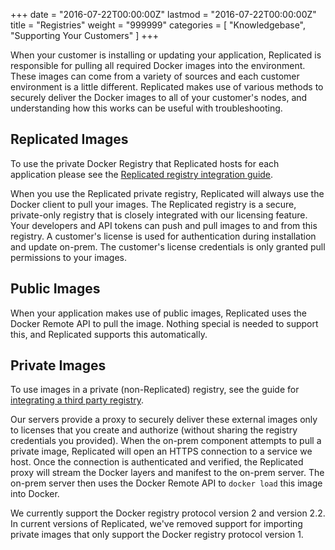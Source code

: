 +++
date = "2016-07-22T00:00:00Z"
lastmod = "2016-07-22T00:00:00Z"
title = "Registries"
weight = "999999"
categories = [ "Knowledgebase", "Supporting Your Customers" ]
+++

When your customer is installing or updating your application, Replicated is responsible for pulling all required Docker images into the environment. These images can come from a variety of sources and each customer environment is a little different. Replicated makes use of various methods to securely deliver the Docker images to all of your customer's nodes, and understanding how this works can be useful with troubleshooting.

## Replicated Images
To use the private Docker Registry that Replicated hosts for each application please see the [Replicated registry integration guide](/getting-started/replicated-private-registry/).

When you use the Replicated private registry, Replicated will always use the Docker client to pull your images. The Replicated registry is a secure, private-only registry that is closely integrated with our licensing feature. Your developers and API tokens can push and pull images to and from this registry. A customer's license is used for authentication during installation and update on-prem. The customer's license credentials is only granted pull permissions to your images.

## Public Images
When your application makes use of public images, Replicated uses the Docker Remote API to pull the image. Nothing special is needed to support this, and Replicated supports this automatically.

## Private Images
To use images in a private (non-Replicated) registry, see the guide for [integrating a third party registry](/kb/developer-resources/third-party-registries/).

Our servers provide a proxy to securely deliver these external images only to licenses that you create and authorize (without sharing the registry credentials you provided). When the on-prem component attempts to pull a private image, Replicated will open an HTTPS connection to a service we host. Once the connection is authenticated and verified, the Replicated proxy will stream the Docker layers and manifest to the on-prem server. The on-prem server then uses the Docker Remote API to `docker load` this image into Docker.

We currently support the Docker registry protocol version 2 and version 2.2. In current versions of Replicated, we've removed support for importing private images that only support the Docker registry protocol version 1.
